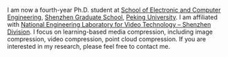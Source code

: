 I am now a fourth-year Ph.D. student at [School of Electronic and Computer Engineering](https://www.ece.pku.edu.cn/), [Shenzhen Graduate School](https://www.pkusz.edu.cn/), [Peking University](https://www.pku.edu.cn/). I am affiliated with [National Engineering Laboratory for Video Technology – Shenzhen Division](https://web.pkusz.edu.cn/ldm/). I focus on learning-based media compression, including image compression, video compression, point cloud compression. If you are interested in my research, please feel free to contact me.
